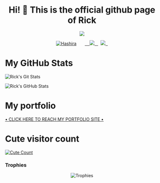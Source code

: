<h1 align="center">Hi! 👋 This is the official github page of Rick </h1>
</p>
<p align="center">
<img src="https://readme-typing-svg.herokuapp.com?color=1C71FA&width=420&lines=I+Am+A+Developer+From+India%E2%9C%8C%EF%B8%8F;Check+Portfolio+For+More+Information%E2%9D%A4%EF%B8%8F">
</p>
<p align="center">
  <a href="https://t.me/CipherFlame"><img src="https://telegra.ph/file/a5369609e7977c45d37af.jpg" alt="Hashira"></a>
  
  
  
  <a href="https://telegram.me/CipherFlame">
    <img src="https://img.shields.io/badge/Telegram-grey?style=for-the-badge&logo=telegram"/>
  </a>  
</a>
  <a href="https://github.com/primexrick">
    <img src="https://img.shields.io/github/followers/PrimexRick?label=GitHub&logo=github&style=for-the-badge&color=blue"/>
  </a>

# My GitHub Stats

![Rick's Git Stats](https://github-readme-stats.vercel.app/api?username=PrimexRick&include_all_commits=true&count_private=true&theme=tokyonight)

![Rick's GitHub Stats](https://github-readme-streak-stats.herokuapp.com?user=PrimexRick&theme=tokyonight)

# My portfolio

[• CLICK HERE TO REACH MY PORTFOLIO SITE •](https://primexrick.vercel.app)
# Cute visitor count
<a href="https://t.me/CipherFlame"><img alt="Cute Count" src="https://count.getloli.com/get/@PrimexRick?theme=rule34" /></a>

</p>

 ### Trophies

<p align="center">
  <img alt="Trophies" style="padding-bottom:10px;" src="https://github-profile-trophy.vercel.app/?username=ind-arch&theme=darkhub">
</p>

